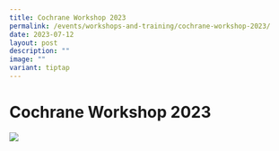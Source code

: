 ```yaml
---
title: Cochrane Workshop 2023
permalink: /events/workshops-and-training/cochrane-workshop-2023/
date: 2023-07-12
layout: post
description: ""
image: ""
variant: tiptap
---
```

**Cochrane Workshop 2023**
==========================

[![](https://www.scri.edu.sg/wp-content/uploads/2023/05/Cochrane-2023-Flyer_FINA2-1-Fina1-1.jpg)](https://forms.microsoft.com/r/8xiZLiBPEd)